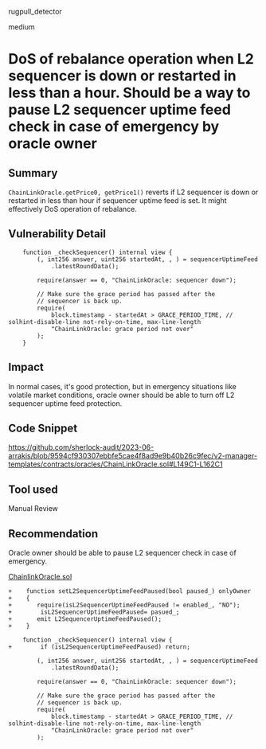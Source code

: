 rugpull_detector

medium

# DoS of rebalance operation when L2 sequencer is down or restarted in less than a hour. Should be a way to pause L2 sequencer uptime feed check in case of emergency by oracle owner

## Summary
`ChainLinkOracle.getPrice0, getPrice1()` reverts if L2 sequencer is down or restarted in less than hour if sequencer uptime feed is set.  It might effectively DoS operation of rebalance.

## Vulnerability Detail
```solidity
    function _checkSequencer() internal view {
        (, int256 answer, uint256 startedAt, , ) = sequencerUptimeFeed
            .latestRoundData();

        require(answer == 0, "ChainLinkOracle: sequencer down");

        // Make sure the grace period has passed after the
        // sequencer is back up.
        require(
            block.timestamp - startedAt > GRACE_PERIOD_TIME, // solhint-disable-line not-rely-on-time, max-line-length
            "ChainLinkOracle: grace period not over"
        );
    }
```

## Impact
In normal cases, it's good protection, but in emergency situations like volatile market conditions, oracle owner should be able to turn off L2 sequencer uptime feed protection.

## Code Snippet
https://github.com/sherlock-audit/2023-06-arrakis/blob/9594cf930307ebbfe5cae4f8ad9e9b40b26c9fec/v2-manager-templates/contracts/oracles/ChainLinkOracle.sol#L149C1-L162C1

## Tool used
Manual Review

## Recommendation
Oracle owner should be able to pause L2 sequencer check in case of emergency.

[ChainlinkOracle.sol](https://github.com/sherlock-audit/2023-06-arrakis/blob/9594cf930307ebbfe5cae4f8ad9e9b40b26c9fec/v2-manager-templates/contracts/oracles/ChainLinkOracle.sol)

```solidity
+    function setL2SequencerUptimeFeedPaused(bool paused_) onlyOwner
+    {
+       require(isL2SequencerUptimeFeedPaused != enabled_, "NO");
+        isL2SequencerUptimeFeedPaused= pasued_;
+       emit L2SequencerUptimeFeedPaused();
+    }

    function _checkSequencer() internal view {
+        if (isL2SequencerUptimeFeedPaused) return;

        (, int256 answer, uint256 startedAt, , ) = sequencerUptimeFeed
            .latestRoundData();

        require(answer == 0, "ChainLinkOracle: sequencer down");

        // Make sure the grace period has passed after the
        // sequencer is back up.
        require(
            block.timestamp - startedAt > GRACE_PERIOD_TIME, // solhint-disable-line not-rely-on-time, max-line-length
            "ChainLinkOracle: grace period not over"
        );
```